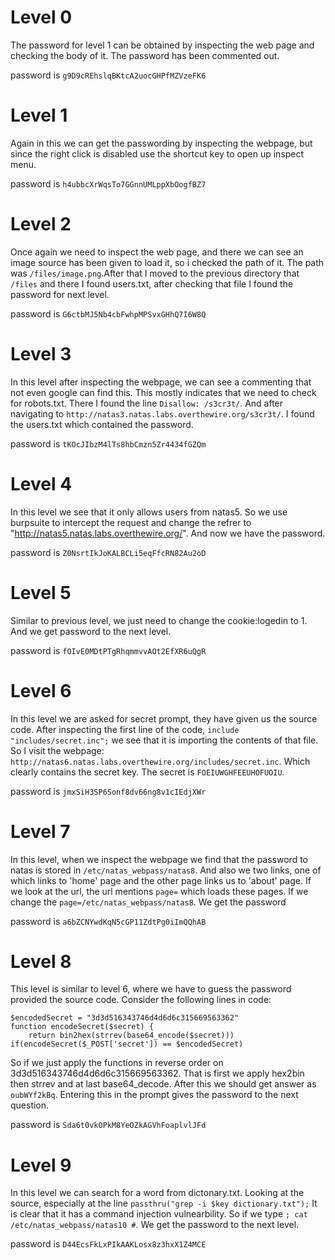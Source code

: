 # Level 0
The password for level 1 can be obtained by inspecting the web page and checking the body of it. The password has been commented out.

password is `g9D9cREhslqBKtcA2uocGHPfMZVzeFK6`

# Level 1
Again in this we can get the passwording by inspecting the webpage, but since the right click is disabled use the shortcut key to open up inspect menu.

password is `h4ubbcXrWqsTo7GGnnUMLppXbOogfBZ7`
# Level 2
Once again we need to inspect the web page, and there we can see an image source has been given to load it, so i checked the path of it. The path was
`/files/image.png`.After that I moved to the previous directory that `/files` and there I found users.txt, after checking that file I found the password for next 
level.

password is `G6ctbMJ5Nb4cbFwhpMPSvxGHhQ7I6W8Q`

# Level 3
In this level after inspecting the webpage, we can see a commenting that not even google can find this. This mostly indicates that we need to check for robots.txt.
There I found the line `Disallow: /s3cr3t/`. And after navigating to `http://natas3.natas.labs.overthewire.org/s3cr3t/`. I found the users.txt which contained the 
password.

password is `tKOcJIbzM4lTs8hbCmzn5Zr4434fGZQm`

# Level 4
In this level we see that it only allows users from natas5. So we use burpsuite to intercept the request and change the refrer to 
"http://natas5.natas.labs.overthewire.org/". And now we have the password.

password is `Z0NsrtIkJoKALBCLi5eqFfcRN82Au2oD`

# Level 5
Similar to previous level, we just need to change the cookie:logedin to 1. And we get password to the next level.

password is `fOIvE0MDtPTgRhqmmvvAOt2EfXR6uQgR`

# Level 6
In this level we are asked for secret prompt, they have given us the source code. After inspecting the first line of the code, `include "includes/secret.inc";` 
we see that it is importing the contents of that file. So I visit the webpage: `http://natas6.natas.labs.overthewire.org/includes/secret.inc`. Which clearly 
contains the secret key. The secret is `FOEIUWGHFEEUHOFUOIU`.

password is `jmxSiH3SP6Sonf8dv66ng8v1cIEdjXWr`

# Level 7
In this level, when we inspect the webpage we find that the password to natas is stored in `/etc/natas_webpass/natas8`. And also we two links, one of which links to
'home' page and the other page links us to 'about' page. If we look at the url, the url mentions `page=` which loads these pages. If we change the 
`page=/etc/natas_webpass/natas8`. We get the password

password is `a6bZCNYwdKqN5cGP11ZdtPg0iImQQhAB`

# Level 8
This level is similar to level 6, where we have to guess the password provided the source code. Consider the following lines in code:
```
$encodedSecret = "3d3d516343746d4d6d6c315669563362"
function encodeSecret($secret) {
    return bin2hex(strrev(base64_encode($secret)))
if(encodeSecret($_POST['secret']) == $encodedSecret)
```
So if we just apply the functions in reverse order on 3d3d516343746d4d6d6c315669563362. That is first we apply hex2bin then strrev and at last base64_decode.
After this we should get answer as `oubWYf2kBq`. Entering this in the prompt gives the password to the next question.

password is `Sda6t0vkOPkM8YeOZkAGVhFoaplvlJFd`

# Level 9
In this level we can search for a word from dictonary.txt.  Looking at the source, especially at the line `passthru("grep -i $key dictionary.txt");` It is clear that
it has a command injection vulnearbility. So if we type `; cat /etc/natas_webpass/natas10 #`. We get the password to the next level.

password is `D44EcsFkLxPIkAAKLosx8z3hxX1Z4MCE`
